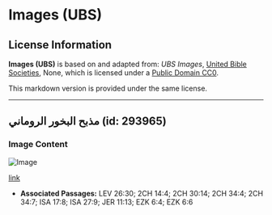 # Images (UBS)

## License Information

**Images (UBS)** is based on and adapted from: _UBS Images_, [United Bible Societies](https://unitedbiblesocieties.org/), None, which is licensed under a [Public Domain CC0](https://creativecommons.org/public-domain/cc0/).

This markdown version is provided under the same license.



--------------------------------

## مذبح البخور الروماني (id: 293965)

### Image Content

![Image](https://cdn.aquifer.bible/aquifer-content/resources/Media/WEB-0535_incense_altar_roman.jpg)

[link](https://cdn.aquifer.bible/aquifer-content/resources/Media/WEB-0535_incense_altar_roman.jpg)

* **Associated Passages:** LEV 26:30; 2CH 14:4; 2CH 30:14; 2CH 34:4; 2CH 34:7; ISA 17:8; ISA 27:9; JER 11:13; EZK 6:4; EZK 6:6

